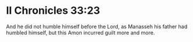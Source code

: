 # II Chronicles 33:23

And he did not humble himself before the Lord, as Manasseh his father had humbled himself, but this Amon incurred guilt more and more.
